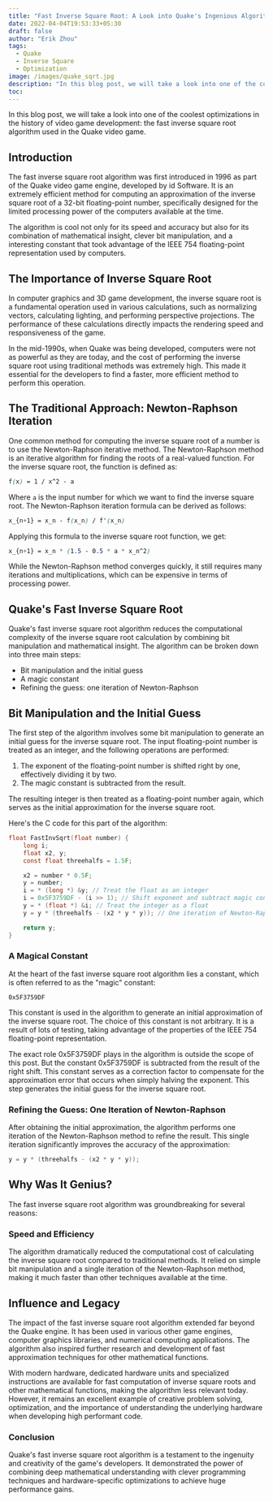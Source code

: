 ```yaml
---
title: "Fast Inverse Square Root: A Look into Quake's Ingenious Algorithm"
date: 2022-04-04T19:53:33+05:30
draft: false
author: "Erik Zhou"
tags:
  - Quake
  - Inverse Square
  - Optimization
image: /images/quake_sqrt.jpg
description: "In this blog post, we will take a look into one of the coolest optimizations in the history of video game development: the fast inverse square root algorithm used in the Quake video game."
toc: 
---
```


In this blog post, we will take a look into one of the coolest optimizations in the history of video game development: the fast inverse square root algorithm used in the Quake video game. 

## Introduction

The fast inverse square root algorithm was first introduced in 1996 as part of the Quake video game engine, developed by id Software. It is an extremely efficient method for computing an approximation of the inverse square root of a 32-bit floating-point number, specifically designed for the limited processing power of the computers available at the time.

The algorithm is cool not only for its speed and accuracy but also for its combination of mathematical insight, clever bit manipulation, and a interesting constant that took advantage of the IEEE 754 floating-point representation used by computers.

## The Importance of Inverse Square Root

In computer graphics and 3D game development, the inverse square root is a fundamental operation used in various calculations, such as normalizing vectors, calculating lighting, and performing perspective projections. The performance of these calculations directly impacts the rendering speed and responsiveness of the game.

In the mid-1990s, when Quake was being developed, computers were not as powerful as they are today, and the cost of performing the inverse square root using traditional methods was extremely high. This made it essential for the developers to find a faster, more efficient method to perform this operation.

## The Traditional Approach: Newton-Raphson Iteration

One common method for computing the inverse square root of a number is to use the Newton-Raphson iterative method. The Newton-Raphson method is an iterative algorithm for finding the roots of a real-valued function. For the inverse square root, the function is defined as:

```scss
f(x) = 1 / x^2 - a
```

Where `a` is the input number for which we want to find the inverse square root. The Newton-Raphson iteration formula can be derived as follows:

```scss
x_{n+1} = x_n - f(x_n) / f'(x_n)
```

Applying this formula to the inverse square root function, we get:

```scss
x_{n+1} = x_n * (1.5 - 0.5 * a * x_n^2)
```

While the Newton-Raphson method converges quickly, it still requires many iterations and multiplications, which can be expensive in terms of processing power.

## Quake's Fast Inverse Square Root

Quake's fast inverse square root algorithm reduces the computational complexity of the inverse square root calculation by combining bit manipulation and mathematical insight. The algorithm can be broken down into three main steps:

- Bit manipulation and the initial guess
- A magic constant
- Refining the guess: one iteration of Newton-Raphson

## Bit Manipulation and the Initial Guess

The first step of the algorithm involves some bit manipulation to generate an initial guess for the inverse square root. The input floating-point number is treated as an integer, and the following operations are performed:

1. The exponent of the floating-point number is shifted right by one, effectively dividing it by two.
2. The magic constant is subtracted from the result.

The resulting integer is then treated as a floating-point number again, which serves as the initial approximation for the inverse square root.

Here's the C code for this part of the algorithm:

```c
float FastInvSqrt(float number) {
    long i;
    float x2, y;
    const float threehalfs = 1.5F;

    x2 = number * 0.5F;
    y = number;
    i = * (long *) &y; // Treat the float as an integer
    i = 0x5F3759DF - (i >> 1); // Shift exponent and subtract magic constant
    y = * (float *) &i; // Treat the integer as a float
    y = y * (threehalfs - (x2 * y * y)); // One iteration of Newton-Raphson

    return y;
}
```

### A Magical Constant

At the heart of the fast inverse square root algorithm lies a constant, which is often referred to as the "magic" constant:
```
0x5F3759DF
```
This constant is used in the algorithm to generate an initial approximation of the inverse square root. The choice of this constant is not arbitrary. It is a result of lots of testing, taking advantage of the properties of the IEEE 754 floating-point representation.

The exact role 0x5F3759DF plays in the algorithm is outside the scope of this post. But the constant 0x5F3759DF is subtracted from the result of the right shift. This constant serves as a correction factor to compensate for the approximation error that occurs when simply halving the exponent. This step generates the initial guess for the inverse square root. 

### Refining the Guess: One Iteration of Newton-Raphson

After obtaining the initial approximation, the algorithm performs one iteration of the Newton-Raphson method to refine the result. This single iteration significantly improves the accuracy of the approximation:

```c
y = y * (threehalfs - (x2 * y * y));
```

## Why Was It Genius?

The fast inverse square root algorithm was groundbreaking for several reasons:

### Speed and Efficiency

The algorithm dramatically reduced the computational cost of calculating the inverse square root compared to traditional methods. It relied on simple bit manipulation and a single iteration of the Newton-Raphson method, making it much faster than other techniques available at the time.

## Influence and Legacy

The impact of the fast inverse square root algorithm extended far beyond the Quake engine. It has been used in various other game engines, computer graphics libraries, and numerical computing applications. The algorithm also inspired further research and development of fast approximation techniques for other mathematical functions.

With modern hardware, dedicated hardware units and specialized instructions are available for fast computation of inverse square roots and other mathematical functions, making the algorithm less relevant today. However, it remains an excellent example of creative problem solving, optimization, and the importance of understanding the underlying hardware when developing high performant code.

### Conclusion

Quake's fast inverse square root algorithm is a testament to the ingenuity and creativity of the game's developers. It demonstrated the power of combining deep mathematical understanding with clever programming techniques and hardware-specific optimizations to achieve huge performance gains.